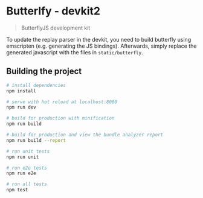 # Butterlfy - devkit2

> ButterflyJS development kit

To update the replay parser in the devkit, you need to build butterfly using emscripten (e.g. generating the JS bindings).
Afterwards, simply replace the generated javascript with the files in `static/butterfly`.

## Building the project

``` bash
# install dependencies
npm install

# serve with hot reload at localhost:8080
npm run dev

# build for production with minification
npm run build

# build for production and view the bundle analyzer report
npm run build --report

# run unit tests
npm run unit

# run e2e tests
npm run e2e

# run all tests
npm test
```
